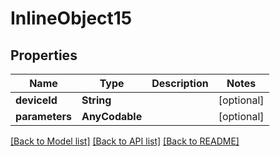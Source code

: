 # InlineObject15

## Properties
Name | Type | Description | Notes
------------ | ------------- | ------------- | -------------
**deviceId** | **String** |  | [optional] 
**parameters** | **AnyCodable** |  | [optional] 

[[Back to Model list]](../README.md#documentation-for-models) [[Back to API list]](../README.md#documentation-for-api-endpoints) [[Back to README]](../README.md)


